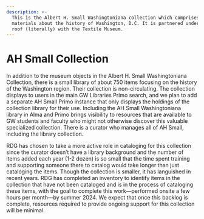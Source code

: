 ```yaml
---
description: >-
  This is the Albert H. Small Washingtoniana collection which comprises
  materials about the history of Washington, D.C. It is partnered under the same
  roof (literally) with the Textile Museum.
---
```


# AH Small Collection

In addition to the museum objects in the Albert H. Small Washingtoniana Collection, there is a small library of about 750 items focusing on the history of the Washington region. Their collection is non-circulating. The collection displays to users in the main GW Libraries Primo search, and we plan to add a separate AH Small Primo instance that only displays the holdings of the collection library for their use. Including the AH Small Washingtoniana library in Alma and Primo brings visibility to resources that are available to GW students and faculty who might not otherwise discover this valuable specialized collection. There is a curator who manages all of AH Small, including the library collection.

RDG has chosen to take a more active role in cataloging for this collection since the curator doesn’t have a library background and the number of items added each year (1-2 dozen) is so small that the time spent training and supporting someone there to catalog would take longer than just cataloging the items. Though the collection is smaller, it has languished in recent years. RDG has completed an inventory to identify items in the collection that have not been cataloged and is in the process of cataloging these items, with the goal to complete this work—performed onsite a few hours per month—by summer 2024. We expect that once this backlog is complete, resources required to provide ongoing support for this collection will be minimal.

